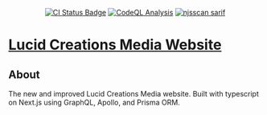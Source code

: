 <p align="center">
  <a href="https://github.com/LucidCreationsMedia/LucidCreationsWebsite/actions/workflows/main.yml"><img alt="CI Status Badge" src="https://github.com/LucidCreationsMedia/LucidCreationsWebsite/actions/workflows/main.yml/badge.svg?branch=main" /></a>
  <a href="https://github.com/LucidCreationsMedia/LucidCreationsWebsite/actions/workflows/codeql-analysis.yml"><img alt="CodeQL Analysis" src="https://github.com/LucidCreationsMedia/LucidCreationsWebsite/actions/workflows/codeql-analysis.yml/badge.svg?branch=main" /></a>
    <a href="https://github.com/LucidCreationsMedia/LucidCreationsWebsite/actions/workflows/njsscan-analysis.yml"><img alt="njsscan sarif" src="https://github.com/LucidCreationsMedia/LucidCreationsWebsite/actions/workflows/njsscan-analysis.yml/badge.svg?branch=main" /></a>
</p>

# [Lucid Creations Media Website](https://lucidcreations.media/)

## About

The new and improved Lucid Creations Media website. Built with typescript on Next.js using GraphQL, Apollo, and Prisma ORM.
